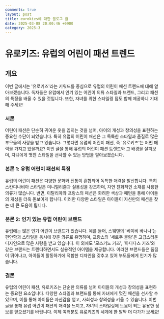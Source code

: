 ```yaml
---
comments: true
layout: post
title: eurokies에 대한 블로그 글
date: 2025-03-08 20:00:46 +0900
category: 2025-3
---
```


# 유로키즈: 유럽의 어린이 패션 트렌드

## 개요
이번 글에서는 '유로키즈'라는 키워드를 중심으로 유럽의 어린이 패션 트렌드에 대해 알아보겠습니다. 독자들은 유럽에서 인기 있는 어린이 의류 스타일과 브랜드, 그리고 패션의 특징을 배울 수 있을 것입니다. 또한, 자녀를 위한 스타일링 팁도 함께 제공하니 기대해 주세요!

### 서론
어린이 패션은 단순히 귀여운 옷을 입히는 것을 넘어, 아이의 개성과 창의성을 표현하는 중요한 수단이 되었습니다. 특히 유럽의 어린이 패션은 그 독특한 스타일과 품질로 많은 부모들의 사랑을 받고 있습니다. 그렇다면 유럽의 어린이 패션, 즉 '유로키즈'는 어떤 매력을 가지고 있을까요? 이번 글을 통해 유럽의 어린이 패션 트렌드와 그 배경을 살펴보며, 자녀에게 멋진 스타일을 선사할 수 있는 방법을 알아보겠습니다.

### 본론 1: 유럽 어린이 패션의 특징
유럽의 어린이 패션은 다양한 문화와 전통이 혼합되어 독특한 매력을 발산합니다. 특히 스칸디나비아 스타일은 미니멀리즘과 실용성을 강조하며, 자연 친화적인 소재를 사용한 의류가 많습니다. 반면, 이탈리아와 프랑스의 패션은 화려한 색상과 패턴을 통해 아이들의 개성을 더욱 돋보이게 합니다. 이러한 다양한 스타일은 아이들이 자신만의 패션을 찾는 데 큰 도움이 됩니다.

### 본론 2: 인기 있는 유럽 어린이 브랜드
유럽에는 많은 인기 어린이 브랜드가 있습니다. 예를 들어, 스웨덴의 '베이비 바나나'는 편안함과 스타일을 동시에 갖춘 의류로 유명하며, 프랑스의 '세르주 블랑'은 고급스러운 디자인으로 많은 사랑을 받고 있습니다. 이 외에도 '모스키노 키즈', '아디다스 키즈'와 같은 브랜드는 트렌디하면서도 실용적인 아이템을 제공합니다. 이러한 브랜드들은 품질이 뛰어나고, 아이들이 활동하기에 적합한 디자인을 갖추고 있어 부모들에게 인기가 많습니다.

### 결론
유럽의 어린이 패션, 유로키즈는 단순한 의류를 넘어 아이들의 개성과 창의성을 표현하는 중요한 요소입니다. 다양한 스타일과 브랜드를 통해 자녀에게 멋진 패션을 선사할 수 있으며, 이를 통해 아이들은 자신감을 얻고, 사회성과 창의성을 키울 수 있습니다. 이번 글을 통해 유럽 어린이 패션의 매력을 느끼고, 자녀의 스타일링에 도움이 되는 유용한 정보를 얻으셨기를 바랍니다. 이제 여러분도 유로키즈의 세계에 한 발짝 더 다가가 보세요!